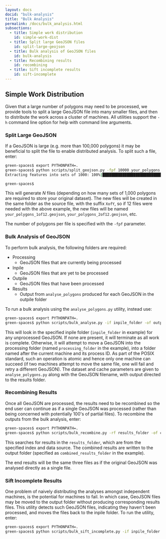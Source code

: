 ```yaml
---
layout: docs
docid: "bulk-analysis"
title: "Bulk Analysis"
permalink: /docs/bulk_analysis.html
subsections:
  - title: Simple work distribution
    id: simple-work-dist
  - title: Split large GeoJSON files
    id: split-large-geojson
  - title: Bulk analysis of GeoJSON files
    id: bulk-analysis        
  - title: Recombining results
    id: recombining
  - title: Sift incomplete results
    id: sift-incomplete
---
```


<a id="simple-work-dist"> </a>


## Simple Work Distribution

Given that a large number of polygons may need to be processed, we provide tools to split a large GeoJSON file into many smaller files, and then to distribute the work across a cluster of machines. All utilities support the `-h` command line option for help with command line arguments.

<a id="split-large-geojson"> </a>

### Split Large GeoJSON

If a GeoJSON is large (e.g. more than 100,000 polygons) it may be beneficial to split the file to enable distributed analysis. To split such a file, enter:
```bash
green-spaces$ export PYTHONPATH=.
green-spaces$ python scripts/split_geojson.py -fpf 10000 your_polygons.geojson
Extracting features into sets of 1000: 100%|██████████████████████████████| 10000/10000 [00:04<00:00, 2430.21feature/s]

green-spaces$
```

This will generate _N_ files (depending on how many sets of 1,000 polygons are required to store your original dataset). The new files will be created in the same folder as the source file, with the suffix `XofY`, so if 12 files were needed with the above example, the new files will be named `your_polygons_1of12.geojson`, `your_polygons_2of12.geojson`, etc.

The number of polygons per file is specified with the `-fpf` parameter.

<a id="bulk-analysis"> </a>

### Bulk Analysis of GeoJSON

To perform bulk analysis, the following folders are required:
* Processing
  * GeoJSON files that are currently being processed
* Inpile
  * GeoJSON files that are yet to be processed
* Outpile
  * GeoJSON files that have been processed
* Results
  * Output from `analyse_polygons` produced for each GeoJSON in the outpile folder
  
To run a bulk analysis using the `analyse_polygons.py` utility, instead use:

```bash
green-spaces$ export PYTHONPATH=.
green-spaces$ python scripts/bulk_analyse.py -if inpile_folder -of outpile_folder -rf results_folder -pf processing_folder -pcs 4G -i greenleaf -wl "25cm RGB aerial" 
```

This will look in the specified inpile folder (`inpile_folder` in example) for any unprocessed GeoJSON. If none are present, it will terminate as all work is complete. Otherwise, it will attempt to move a GeoJSON into the processing folder (named `processing_folder` in the example), into a folder named after the current machine and its process ID. As part of the POSIX standard, such an operation is atomic and hence only one machine can succeed (if two machines attempt to move the same file, one will fail and retry a different GeoJSON). The dataset and cache parameters are given to `analyse_polygons.py` along with the GeoJSON filename, with output directed to the results folder.

<a id="recombining"> </a>

### Recombining Results

Once all GeoJSON are processed, the results need to be recombined so the end user can continue as if a single GeoJSON was processed (rather than being concerned with potentially 100's of partial files). To recombine the outputs from the bulk analysis, enter:

```bash
green-spaces$ export PYTHONPATH=.
green-spaces$ python scripts/bulk_recombine.py -rf results_folder -of combined_results_folder -i greenleaf -wl "25cm RGB aerial" 
```

This searches for results in the `results_folder`, which are from the specified index and data source. The combined results are written to the output folder (specified as `combined_results_folder` in the example).

The end results will be the same three files as if the original GeoJSON was analysed directly as a single file.

<a id="sift-incomplete"> </a>

### Sift Incomplete Results

One problem of naively distributing the analyses amongst independent machines, is the potential for machines to fail. In which case, GeoJSON files may be moved to the output folder without producing corresponding results files. This utility detects such GeoJSON files, indicating they haven't been processed, and moves the files back to the inpile folder. To run the utility, enter:

```bash
green-spaces$ export PYTHONPATH=.
green-spaces$ python scripts/bulk_sift_incomplete.py -if inpile_folder -of outpile_folder -rf results_folder
```
